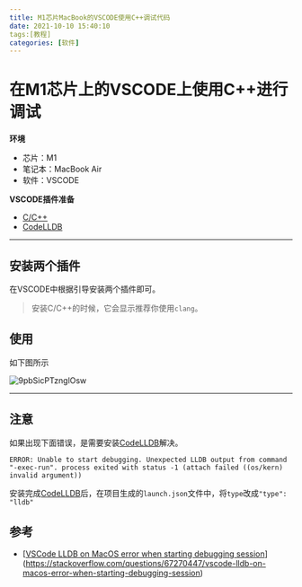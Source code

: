 ```yaml
---
title: M1芯片MacBook的VSCODE使用C++调试代码
date: 2021-10-10 15:40:10
tags:[教程]
categories: [软件]
---
```


# 在M1芯片上的VSCODE上使用C++进行调试

**环境**

- 芯片：M1
- 笔记本：MacBook Air
- 软件：VSCODE

**VSCODE插件准备**

- [C/C++](https://marketplace.visualstudio.com/items?itemName=ms-vscode.cpptools)
- [CodeLLDB](https://marketplace.visualstudio.com/items?itemName=vadimcn.vscode-lldb)

---

## 安装两个插件

在VSCODE中根据引导安装两个插件即可。

> 安装C/C++的时候，它会显示推荐你使用`clang`。

## 使用

如下图所示

![9pbSicPTznglOsw](https://i.loli.net/2021/10/10/9pbSicPTznglOsw.png)

---

## 注意

如果出现下面错误，是需要安装[CodeLLDB](https://marketplace.visualstudio.com/items?itemName=vadimcn.vscode-lldb)解决。

```
ERROR: Unable to start debugging. Unexpected LLDB output from command "-exec-run". process exited with status -1 (attach failed ((os/kern) invalid argument))
```

安装完成[CodeLLDB](https://marketplace.visualstudio.com/items?itemName=vadimcn.vscode-lldb)后，在项目生成的`launch.json`文件中，将`type`改成`"type": "lldb"`



## 参考

- [[VSCode LLDB on MacOS error when starting debugging session](https://stackoverflow.com/questions/67270447/vscode-lldb-on-macos-error-when-starting-debugging-session)](https://stackoverflow.com/questions/67270447/vscode-lldb-on-macos-error-when-starting-debugging-session)
